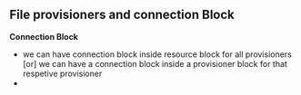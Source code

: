 ## File provisioners and connection Block
**Connection Block** 
- we can have connection block inside resource block for all provisioners [or] we can have a connection block inside a provisioner block for that respetive provisioner 
- 
